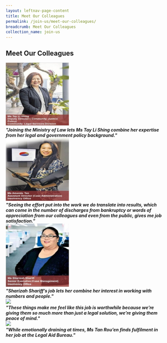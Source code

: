 ```yaml
---
layout: leftnav-page-content
title: Meet Our Colleagues
permalink: /join-us/meet-our-colleagues/
breadcrumb: Meet Our Colleagues
collection_name: join-us
---
```


<style>
  .image {width: 200px;}
  .image a img {max-width: 100%;}
</style>

Meet Our Colleagues
---

<div class="image"><a href="/join-us/meet-our-colleagues/tay-li-sheng/"><img src="/images/1456125355571.jpg/"></a></div>

<b>
  <i>"Joining the Ministry of Law lets Ms Tay Li Shing combine her expertise from her legal and government policy background."</i>
</b>

<div class="image"><a href="/join-us/meet-our-colleagues/amanda-tan/"><img src="/images/1456125329440.jpg/"></a></div>

<b>
  <i>"Seeing the effort put into the work we do translate into results, which can come in the number of discharges from bankruptcy or words of appreciation from our colleagues and even from the public, gives me job satisfaction."</i>
</b>

<div class="image"><a href="/join-us/meet-our-colleagues/sharizah-shariff/"><img src="/images/1456122154676.jpg/"></a></div>

<b>
  <i>
"Sharizah Shariff’s job lets her combine her interest in working with numbers and people."</i>
</b>

<div class="image"><a href="/images/1458223822886.png/"><img src="/join-us/meet-our-colleagues/rachel-gan/"></a></div>

<b>
  <i>
"These things make me feel like this job is worthwhile because we’re giving them so much more than just a legal solution, we’re giving them peace of mind."</i>
</b>

<div class="image"><a href="/images/1467709579904.jpg/"><img src="/images/tan-rou-en/"></a></div>

<b>
  <i>"While emotionally draining at times, Ms Tan Rou’en finds fulfilment in her job at the Legal Aid Bureau."</i>
</b>
